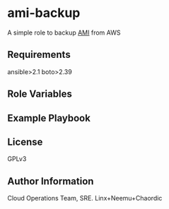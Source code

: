 ami-backup
=========

A simple role to backup [AMI](http://docs.aws.amazon.com/AWSEC2/latest/UserGuide/AMIs.html) from AWS

Requirements
------------

ansible>2.1
boto>2.39

Role Variables
--------------

Example Playbook
----------------

License
-------

GPLv3

Author Information
------------------

Cloud Operations Team, SRE. Linx+Neemu+Chaordic
